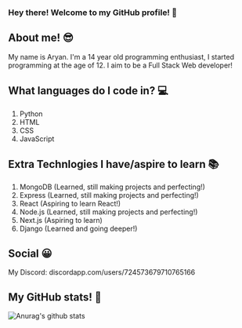 ### Hey there! Welcome to my GitHub profile! 👋

## About me! 😎
My name is Aryan. I'm a 14 year old programming enthusiast, I started programming at the age of 12. I aim to be a Full Stack Web developer!

## What languages do I code in? 💻

1. Python
2. HTML 
3. CSS 
4. JavaScript

## Extra Technlogies I have/aspire to learn 📚
1. MongoDB (Learned, still making projects and perfecting!)
2. Express (Learned, still making projects and perfecting!)
3. React (Aspiring to learn React!)
4. Node.js (Learned, still making projects and perfecting!)
5. Next.js (Aspiring to learn)
6. Django (Learned and going deeper!)

## Social 😀
My Discord: discordapp.com/users/724573679710765166

## My GitHub stats! 💯
![Anurag's github stats](https://github-readme-stats.vercel.app/api?username=Aryan566-wq&show_icons=true&theme=great-gatsby)
